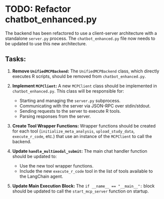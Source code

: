 # TODO: Refactor chatbot_enhanced.py

The backend has been refactored to use a client-server architecture with a standalone `server.py` process. The `chatbot_enhanced.py` file now needs to be updated to use this new architecture.

## Tasks:

1.  **Remove `UnifiedMCPBackend`:** The `UnifiedMCPBackend` class, which directly executes R scripts, should be removed from `chatbot_enhanced.py`.

2.  **Implement `MCPClient`:** A new `MCPClient` class should be implemented in `chatbot_enhanced.py`. This class will be responsible for:
    *   Starting and managing the `server.py` subprocess.
    *   Communicating with the server via JSON-RPC over stdin/stdout.
    *   Sending requests to the server to execute R tools.
    *   Parsing responses from the server.

3.  **Create Tool Wrapper Functions:** Wrapper functions should be created for each tool (`initialize_meta_analysis`, `upload_study_data`, `execute_r_code`, etc.) that use an instance of the `MCPClient` to call the backend.

4.  **Update `handle_multimodal_submit`:** The main chat handler function should be updated to:
    *   Use the new tool wrapper functions.
    *   Include the new `execute_r_code` tool in the list of tools available to the LangChain agent.


5.  **Update Main Execution Block:** The `if __name__ == "__main__":` block should be updated to call the `start_mcp_server` function on startup.
